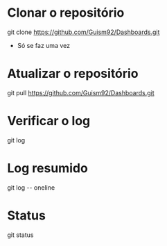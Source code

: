 # Clonar o repositório
git clone https://github.com/Guism92/Dashboards.git

* Só se faz uma vez


# Atualizar o repositório
git pull https://github.com/Guism92/Dashboards.git


# Verificar o log
git log

# Log resumido
git log -- oneline

# Status
git status

